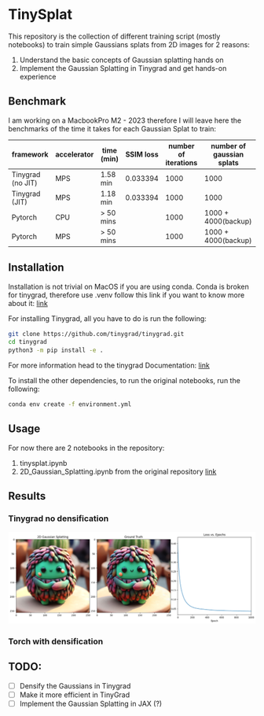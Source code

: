# TinySplat

This repository is the collection of different training script (mostly notebooks) to train simple Gaussians splats from 2D images for 2 reasons:

1. Understand the basic concepts of Gaussian splatting hands on
2. Implement the Gaussian Splatting in Tinygrad and get hands-on experience

## Benchmark

I am working on a MacbookPro M2 - 2023 therefore I will leave here the benchmarks of the time it takes for each Gaussian Splat to train:


<!-- Create a table  for benchmark -->

| framework          | accelerator | time (min) | SSIM loss | number of iterations  | number of gaussian splats |
|--------------------|-------------|------------|-----------|-----------------------|---------------------------|
| Tinygrad (no JIT)  | MPS         | 1.58 min   | 0.033394  | 1000                  | 1000                      |
| Tinygrad (JIT)     | MPS         | 1.18 min   | 0.033394  | 1000                  | 1000                      |
| Pytorch            | CPU         | > 50 mins  |           | 1000                  | 1000 + 4000(backup)       |
| Pytorch            | MPS         | > 50 mins  |           | 1000                  | 1000 + 4000(backup)       |

## Installation

Installation is not trivial on MacOS if you are using conda. 
Conda is broken for tinygrad, therefore use .venv follow this link if you want to know more about it: [link](https://github.com/tinygrad/tinygrad/issues/2226)

For installing Tinygrad, all you have to do is run the following:

```bash 
git clone https://github.com/tinygrad/tinygrad.git
cd tinygrad
python3 -m pip install -e .
```

For more information head to the tinygrad Documentation: [link](https://docs.tinygrad.org/)

To install the other dependencies, to run the original notebooks, run the following:

```bash
conda env create -f environment.yml
```

## Usage

For now there are 2 notebooks in the repository:

1. tinysplat.ipynb
2. 2D_Gaussian_Splatting.ipynb from the original repository [link](https://github.com/OutofAi/2D-Gaussian-Splatting)


## Results

### Tinygrad no densification

![](./assets/output_tinygrad_no_densification.png)

### Torch with densification


## TODO:

- [ ] Densify the Gaussians in Tinygrad
- [ ] Make it more efficient in TinyGrad
- [ ] Implement the Gaussian Splatting in JAX (?)